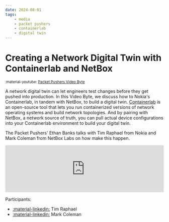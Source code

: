 ```yaml
---
date: 2024-08-01
tags:
    - media
    - packet pushers
    - containerlab
    - digital twin
---
```


# Creating a Network Digital Twin with Containerlab and NetBox

<small>:material-youtube: [Packet Pushers Video Byte](https://www.youtube.com/watch?v=jMHf8pVNV_c)</small>

A network digital twin can let engineers test changes before they get pushed into production. In this Video Byte, we discuss how to Nokia's Containerlab, in tandem with NetBox, to build a digital twin. [Containerlab][clab] is an open-source tool that lets you run containerized versions of network operating systems and build network topologies. And by pairing with NetBox, a network source of truth, you can pull actual device configurations into your Containerlab environment to build your digital twin.

The Packet Pushers' Ethan Banks talks with Tim Raphael from Nokia and Mark Coleman from NetBox Labs on how make this happen.

<div class="iframe-container">
<iframe width="100%" src="https://www.youtube.com/embed/jMHf8pVNV_c" frameborder="0" allow="accelerometer; autoplay; clipboard-write; encrypted-media; gyroscope; picture-in-picture" allowfullscreen></iframe>
</div>

Participants:

- [:material-linkedin:](https://www.linkedin.com/in/timraphael215) Tim Raphael
- [:material-linkedin:](https://www.linkedin.com/in/markrobertcoleman) Mark Coleman

[clab]: https://containerlab.dev/
